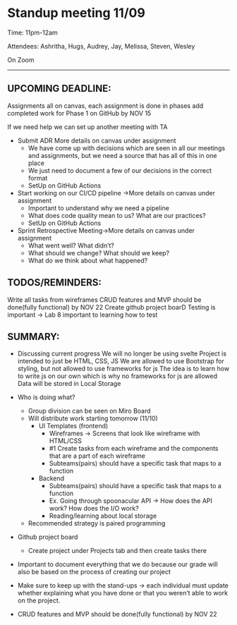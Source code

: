 # Standup meeting 11/09

Time: 11pm-12am

Attendees: Ashritha, Hugs, Audrey, Jay, Melissa, Steven, Wesley

On Zoom

---  

## UPCOMING DEADLINE: 
Assignments all on canvas, each assignment is done in phases add completed work for Phase 1 on GitHub by NOV 15 

If we need help we can set up another meeting with TA

* Submit ADR More details on canvas under assignment
    * We have come up with decisions which are seen in all our meetings and assignments, but we need a source that has all of this in one place 
    * We just need to document a few of our decisions in the correct format
    * SetUp on GitHub Actions
* Start working on our CI/CD pipeline ->More details on canvas under assignment
    * Important to understand why we need a pipeline
    * What does code quality mean to us? What are our practices?
    * SetUp on GitHub Actions
* Sprint Retrospective Meeting->More details on canvas under assignment
    * What went well? What didn’t?
    * What should we change? What should we keep?
    * What do we think about what happened?

## TODOS/REMINDERS:
Write all tasks from wireframes
CRUD features and MVP should be done(fully functional) by NOV 22 
Create github project boarD
Testing is important -> Lab 8 important to learning how to test 



## SUMMARY:
* Discussing current progress 
    We will no longer be using svelte
    Project is intended to just be HTML, CSS, JS
    We are allowed to use Bootstrap for styling, but not allowed to use frameworks for js
    The idea is to learn how to write js on our own which is why no frameworks for js are allowed
    Data will be stored in Local Storage
* Who is doing what?
    * Group division can be seen on Miro Board
    * Will distribute work starting tomorrow (11/10)
        * UI Templates (frontend)
            * Wireframes -> Screens that look like wireframe with HTML/CSS
            * #1 Create tasks from each wireframe and the components that are a part of each wireframe
            * Subteams(pairs) should have a specific task that maps to a function
        * Backend
            * Subteams(pairs) should have a specific task that maps to a function
            * Ex. Going through spoonacular API -> How does the API work? How does the I/O work?
            * Reading/learning about local storage
    * Recommended strategy is paired programming
* Github project board
    * Create project under Projects tab and then create tasks there

* Important to document everything that we do because our grade will also be based on the process of creating our project 
* Make sure to keep up with the stand-ups -> each individual must update whether explaining what you have done or that you weren’t able to work on the project.
* CRUD features and MVP should be done(fully functional) by NOV 22 
